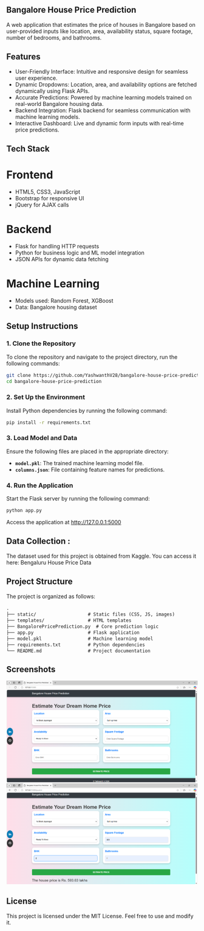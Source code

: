 ## Bangalore House Price Prediction
A web application that estimates the price of houses in Bangalore based on user-provided inputs like location, area, availability status, square footage, number of bedrooms, and bathrooms.

## Features
- User-Friendly Interface: Intuitive and responsive design for seamless user experience.
- Dynamic Dropdowns: Location, area, and availability options are fetched dynamically using Flask APIs.
- Accurate Predictions: Powered by machine learning models trained on real-world Bangalore housing data.
- Backend Integration: Flask backend for seamless communication with machine learning models.
- Interactive Dashboard: Live and dynamic form inputs with real-time price predictions.

## Tech Stack
# Frontend
- HTML5, CSS3, JavaScript
- Bootstrap for responsive UI
- jQuery for AJAX calls
# Backend
- Flask for handling HTTP requests
- Python for business logic and ML model integration
- JSON APIs for dynamic data fetching
# Machine Learning
- Models used: Random Forest, XGBoost
- Data: Bangalore housing dataset

## Setup Instructions
### **1. Clone the Repository**
To clone the repository and navigate to the project directory, run the following commands:

```bash
git clone https://github.com/YashwanthV28/bangalore-house-price-prediction.git
cd bangalore-house-price-prediction
```
### **2. Set Up the Environment**
Install Python dependencies by running the following command:

```bash
pip install -r requirements.txt
```
### **3. Load Model and Data**
Ensure the following files are placed in the appropriate directory:

- **`model.pkl`**: The trained machine learning model file.
- **`columns.json`**: File containing feature names for predictions.

### **4. Run the Application**
Start the Flask server by running the following command:

```bash
python app.py
```
Access the application at http://127.0.0.1:5000

## Data Collection :
The dataset used for this project is obtained from Kaggle. You can access it here:
Bengaluru House Price Data


## **Project Structure**
The project is organized as follows:

```plaintext
.
├── static/                   # Static files (CSS, JS, images)
├── templates/                # HTML templates
├── BangalorePricePrediction.py  # Core prediction logic
├── app.py                    # Flask application
├── model.pkl                 # Machine learning model
├── requirements.txt          # Python dependencies
└── README.md                 # Project documentation
```

## Screenshots
![Screen shot](123.png)
![Prediction Page Screenshot](456.png)
## License
This project is licensed under the MIT License. Feel free to use and modify it.
